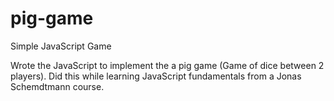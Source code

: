 # pig-game
Simple JavaScript Game

Wrote the JavaScript to implement the a pig game (Game of dice between 2 players).
Did this while learning JavaScript fundamentals from a Jonas Schemdtmann course.
